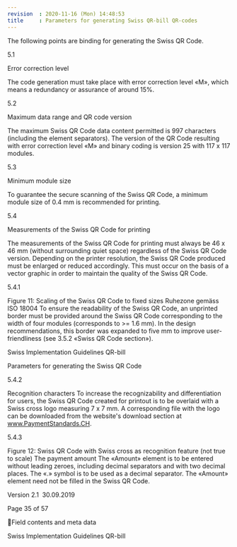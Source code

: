 ```yaml
---
revision  : 2020-11-16 (Mon) 14:48:53
title     : Parameters for generating Swiss QR-bill QR-codes
---
```



The following points are binding for generating the Swiss QR Code.

5.1

Error correction level

The code generation must take place with error correction level «M», which means a redundancy or assurance of around 15%.

5.2

Maximum data range and QR code version

The maximum Swiss QR Code data content permitted is 997 characters (including the element separators). The version of the QR Code resulting with error correction level «M» and binary coding is version 25 with 117 x 117 modules.

5.3

Minimum module size

To guarantee the secure scanning of the Swiss QR Code, a minimum module size of 0.4 mm is recommended for printing.

5.4

Measurements of the Swiss QR Code for printing

The measurements of the Swiss QR Code for printing must always be 46 x 46 mm (without surrounding quiet space) regardless of the Swiss QR Code version. Depending on the printer resolution, the Swiss QR Code produced must be enlarged or reduced accordingly. This must occur on the basis of a vector graphic in order to maintain the quality of the Swiss QR Code.

5.4.1

Figure 11: Scaling of the Swiss QR Code to fixed sizes
Ruhezone gemäss ISO 18004
To ensure the readability of the Swiss QR Code, an unprinted border must be provided around the Swiss QR Code corresponding to the width of four modules (corresponds to >= 1.6 mm). In the design recommendations, this border was expanded to five mm to improve user-friendliness (see 3.5.2 «Swiss QR Code section»).

Swiss Implementation Guidelines QR-bill

Parameters for generating the Swiss QR Code

5.4.2

Recognition characters
To increase the recognizability and differentiation for users, the Swiss QR Code created for printout is to be overlaid with a Swiss cross logo measuring 7 x 7 mm. A corresponding file with the logo can be downloaded from the website's download section at www.PaymentStandards.CH.

5.4.3

Figure 12: Swiss QR Code with Swiss cross as recognition feature (not true to scale)
The payment amount
The «Amount» element is to be entered without leading zeroes, including decimal separators and with two decimal places. The «.» symbol is to be used as a decimal separator. The «Amount» element need not be filled in the Swiss QR Code.

Version 2.1 ­ 30.09.2019

Page 35 of 57

Field contents and meta data

Swiss Implementation Guidelines QR-bill

<!-- vim: set nospell :-->


